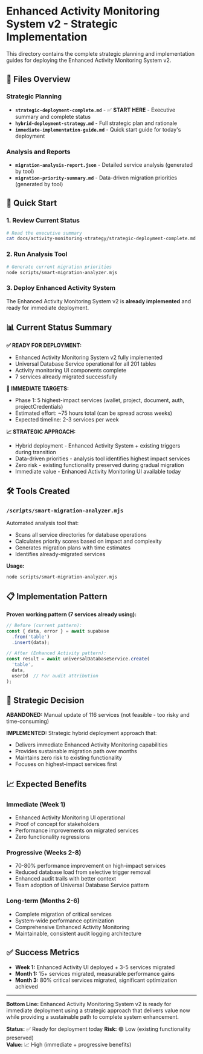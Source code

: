 # Enhanced Activity Monitoring System v2 - Strategic Implementation

This directory contains the complete strategic planning and implementation guides for deploying the Enhanced Activity Monitoring System v2.

## 📁 Files Overview

### Strategic Planning
- **`strategic-deployment-complete.md`** - ✅ **START HERE** - Executive summary and complete status
- **`hybrid-deployment-strategy.md`** - Full strategic plan and rationale  
- **`immediate-implementation-guide.md`** - Quick start guide for today's deployment

### Analysis and Reports
- **`migration-analysis-report.json`** - Detailed service analysis (generated by tool)
- **`migration-priority-summary.md`** - Data-driven migration priorities (generated by tool)

## 🚀 Quick Start

### 1. Review Current Status
```bash
# Read the executive summary
cat docs/activity-monitoring-strategy/strategic-deployment-complete.md
```

### 2. Run Analysis Tool  
```bash
# Generate current migration priorities
node scripts/smart-migration-analyzer.mjs
```

### 3. Deploy Enhanced Activity System
The Enhanced Activity Monitoring System v2 is **already implemented** and ready for immediate deployment.

## 📊 Current Status Summary

**✅ READY FOR DEPLOYMENT:**
- Enhanced Activity Monitoring System v2 fully implemented
- Universal Database Service operational for all 201 tables
- Activity monitoring UI components complete
- 7 services already migrated successfully

**🎯 IMMEDIATE TARGETS:**
- Phase 1: 5 highest-impact services (wallet, project, document, auth, projectCredentials)
- Estimated effort: ~75 hours total (can be spread across weeks)
- Expected timeline: 2-3 services per week

**📈 STRATEGIC APPROACH:**
- Hybrid deployment - Enhanced Activity System + existing triggers during transition
- Data-driven priorities - analysis tool identifies highest impact services
- Zero risk - existing functionality preserved during gradual migration
- Immediate value - Enhanced Activity Monitoring UI available today

## 🛠️ Tools Created

### `/scripts/smart-migration-analyzer.mjs`
Automated analysis tool that:
- Scans all service directories for database operations
- Calculates priority scores based on impact and complexity
- Generates migration plans with time estimates
- Identifies already-migrated services

**Usage:**
```bash
node scripts/smart-migration-analyzer.mjs
```

## 📋 Implementation Pattern

**Proven working pattern (7 services already using):**

```typescript
// Before (current pattern):
const { data, error } = await supabase
  .from('table')
  .insert(data);

// After (Enhanced Activity pattern):
const result = await universalDatabaseService.create(
  'table', 
  data, 
  userId  // For audit attribution
);
```

## 🎯 Strategic Decision

**ABANDONED:** Manual update of 116 services (not feasible - too risky and time-consuming)

**IMPLEMENTED:** Strategic hybrid deployment approach that:
- Delivers immediate Enhanced Activity Monitoring capabilities  
- Provides sustainable migration path over months
- Maintains zero risk to existing functionality
- Focuses on highest-impact services first

## 📈 Expected Benefits

### Immediate (Week 1)
- Enhanced Activity Monitoring UI operational
- Proof of concept for stakeholders
- Performance improvements on migrated services
- Zero functionality regressions

### Progressive (Weeks 2-8)  
- 70-80% performance improvement on high-impact services
- Reduced database load from selective trigger removal
- Enhanced audit trails with better context
- Team adoption of Universal Database Service pattern

### Long-term (Months 2-6)
- Complete migration of critical services
- System-wide performance optimization
- Comprehensive Enhanced Activity Monitoring
- Maintainable, consistent audit logging architecture

## ✅ Success Metrics

- **Week 1:** Enhanced Activity UI deployed + 3-5 services migrated
- **Month 1:** 15+ services migrated, measurable performance gains
- **Month 3:** 80% critical services migrated, significant optimization achieved

---

**Bottom Line:** Enhanced Activity Monitoring System v2 is ready for immediate deployment using a strategic approach that delivers value now while providing a sustainable path to complete system enhancement.

**Status:** ✅ Ready for deployment today
**Risk:** 🟢 Low (existing functionality preserved)  
**Value:** 📈 High (immediate + progressive benefits)

